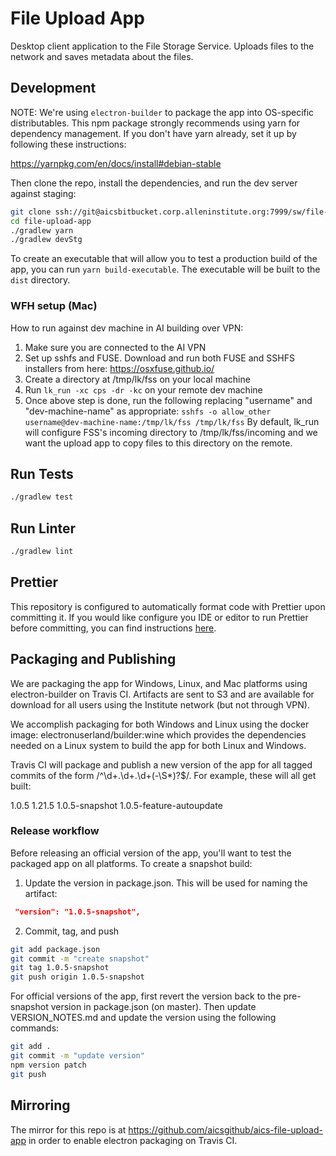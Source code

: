 # File Upload App

Desktop client application to the File Storage Service. Uploads files to the network
and saves metadata about the files. 

## Development

NOTE:
We're using `electron-builder` to package the app into OS-specific distributables.
This npm package strongly recommends using yarn for dependency management. If you don't have
yarn already, set it up by following these instructions:

https://yarnpkg.com/en/docs/install#debian-stable

Then clone the repo, install the dependencies, and run the dev server against staging:

```bash
git clone ssh://git@aicsbitbucket.corp.alleninstitute.org:7999/sw/file-upload-app.git
cd file-upload-app
./gradlew yarn
./gradlew devStg
```

To create an executable that will allow you to test a production build of the
app, you can run `yarn build-executable`. The executable will be built to the
`dist` directory.

### WFH setup (Mac)
How to run against dev machine in AI building over VPN:
1. Make sure you are connected to the AI VPN
2. Set up sshfs and FUSE. Download and run both FUSE and SSHFS installers from here: https://osxfuse.github.io/
3. Create a directory at /tmp/lk/fss on your local machine
4. Run `lk_run -xc cps -dr -kc` on your remote dev machine
5. Once above step is done, run the following replacing "username" and "dev-machine-name" as appropriate:
`sshfs -o allow_other username@dev-machine-name:/tmp/lk/fss /tmp/lk/fss`
By default, lk_run will configure FSS's incoming directory to /tmp/lk/fss/incoming and we want
the upload app to copy files to this directory on the remote.

## Run Tests

```bash
./gradlew test
```

## Run Linter

```bash
./gradlew lint
```

## Prettier
This repository is configured to automatically format code with Prettier upon
committing it. If you would like configure you IDE or editor to run Prettier
before committing, you can find instructions
[here](https://prettier.io/docs/en/editors.html).

## Packaging and Publishing

We are packaging the app for Windows, Linux, and Mac platforms using electron-builder on Travis CI.
Artifacts are sent to S3 and are available for download for all users using the Institute network (but not through VPN).

We accomplish packaging for both Windows and Linux using the docker image: electronuserland/builder:wine
which provides the dependencies needed on a Linux system to build the app for both Linux and Windows.

Travis CI will package and publish a new version of the app for all tagged commits of the form /^\d+\.\d+\.\d+(-\S*)?$/.
For example, these will all get built:

1.0.5
1.21.5
1.0.5-snapshot
1.0.5-feature-autoupdate


### Release workflow

Before releasing an official version of the app, you'll want to test the packaged app on all platforms. To create a
snapshot build:

1. Update the version in package.json. This will be used for naming the artifact:
```json
 "version": "1.0.5-snapshot",
```
2. Commit, tag, and push
```bash
git add package.json
git commit -m "create snapshot"
git tag 1.0.5-snapshot
git push origin 1.0.5-snapshot
```
 
For official versions of the app, first revert the version back to the pre-snapshot version in package.json (on master).
Then update VERSION_NOTES.md and update the version using the following commands: 

```bash
git add .
git commit -m "update version"
npm version patch
git push
```

## Mirroring

The mirror for this repo is at https://github.com/aicsgithub/aics-file-upload-app in order to
enable electron packaging on Travis CI.
